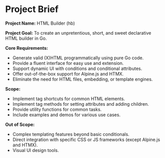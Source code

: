 # Project Brief

**Project Name:** HTML Builder (hb)

**Project Goal:** To create an unpretentious, short, and sweet declarative HTML builder in Go.

**Core Requirements:**

-   Generate valid (X)HTML programmatically using pure Go code.
-   Provide a fluent interface for easy use and extension.
-   Support dynamic UI with conditions and conditional attributes.
-   Offer out-of-the-box support for Alpine.js and HTMX.
-   Eliminate the need for HTML files, embedding, or template engines.

**Scope:**

-   Implement tag shortcuts for common HTML elements.
-   Implement tag methods for setting attributes and adding children.
-   Provide utility functions for common tasks.
-   Include examples and demos for various use cases.

**Out of Scope:**

-   Complex templating features beyond basic conditionals.
-   Direct integration with specific CSS or JS frameworks (except Alpine.js and HTMX).
-   Visual UI design tools.
